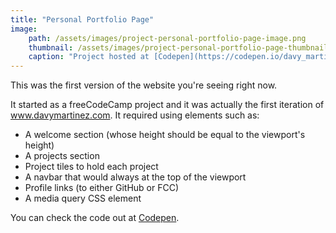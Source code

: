 ```yaml
---
title: "Personal Portfolio Page"
image:
    path: /assets/images/project-personal-portfolio-page-image.png
    thumbnail: /assets/images/project-personal-portfolio-page-thumbnail.png
    caption: "Project hosted at [Codepen](https://codepen.io/davy_martinez/pen/KJPdRq)"
---
```

This was the first version of the website you're seeing right now.

It started as a freeCodeCamp project and it was actually the first iteration of www.davymartinez.com. It required using elements such as:

* A welcome section (whose height should be equal to the viewport's height)
* A projects section
* Project tiles to hold each project
* A navbar that would always at the top of the viewport
* Profile links (to either GitHub or FCC)
* A media query CSS element

You can check the code out at [Codepen](https://codepen.io/davy_martinez/pen/KJPdRq).